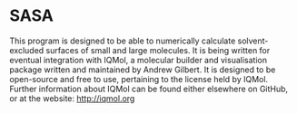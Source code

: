 # SASA

This program is designed to be able to numerically calculate solvent-excluded surfaces of small and large molecules. It is being written for eventual integration with IQMol, a molecular builder and visualisation package written and maintained by Andrew Gilbert. It is designed to be open-source and free to use, pertaining to the license held by IQMol. Further information about IQMol can be found either elsewhere on GitHub, or at the website: http://iqmol.org
